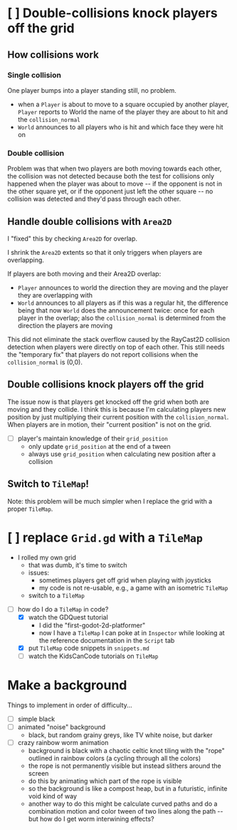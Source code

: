 # [ ] Double-collisions knock players off the grid

## How collisions work

### Single collision

One player bumps into a player standing still, no problem.

- when a `Player` is about to move to a square occupied by
  another player, `Player` reports to World the name of the
  player they are about to hit and the `collision_normal`
- `World` announces to all players who is hit and which face they
  were hit on

### Double collision

Problem was that when two players are both moving towards each
other, the collision was not detected because both the test for
collisions only happened when the player was about to move -- if
the opponent is not in the other square yet, or if the opponent
just left the other square -- no collision was detected and
they'd pass through each other.

## Handle double collisions with `Area2D`

I "fixed" this by checking `Area2D` for overlap.

I shrink the `Area2D` extents so that it only triggers when
players are overlapping.

If players are both moving and their Area2D overlap:

- `Player` announces to world the direction they are moving and
  the player they are overlapping with
- `World` announces to all players as if this was a regular hit,
  the difference being that now `World` does the announcement
  twice: once for each player in the overlap; also the
  `collision_normal` is determined from the direction the players
  are moving

This did not eliminate the stack overflow caused by the RayCast2D
collision detection when players were directly on top of each
other. This still needs the "temporary fix" that players do not
report collisions when the `collision_normal` is (0,0).

## Double collisions knock players off the grid

The issue now is that players get knocked off the grid when both
are moving and they collide. I think this is because I'm
calculating players new position by just multiplying their
current position with the `collision_normal`. When players are in
motion, their "current position" is not on the grid.

- [ ] player's maintain knowledge of their `grid_position`
    - only update `grid_position` at the end of a tween
    - always use `grid_position` when calculating new position
      after a collision

## Switch to `TileMap`!

Note: this problem will be much simpler when I replace the grid
with a proper `TileMap`.

# [ ] replace `Grid.gd` with a `TileMap`

- I rolled my own grid
    - that was dumb, it's time to switch
    - issues:
        - sometimes players get off grid when playing with
          joysticks
        - my code is not re-usable, e.g., a game with an
          isometric `TileMap`
    - switch to a `TileMap`
- [ ] how do I do a `TileMap` in code?
    - [x] watch the GDQuest tutorial
        - I did the "first-godot-2d-platformer"
        - now I have a `TileMap` I can poke at in `Inspector`
          while looking at the reference documentation in the
          `Script` tab
    - [x] put `TileMap` code snippets in `snippets.md`
    - [ ] watch the KidsCanCode tutorials on `TileMap`

# Make a background

Things to implement in order of difficulty...

- [ ] simple black
- [ ] animated "noise" background
    - black, but random grainy greys, like TV white noise, but
      darker
- [ ] crazy rainbow worm animation
    - background is black with a chaotic celtic knot tiling with
      the "rope" outlined in rainbow colors (a cycling through
      all the colors)
    - the rope is not permanently visible but instead slithers
      around the screen
    - do this by animating which part of the rope is visible
    - so the background is like a compost heap, but in a
      futuristic, infinite void kind of way
    - another way to do this might be calculate curved paths and
      do a combination motion and color tween of two lines along
      the path -- but how do I get worm interwining effects?
